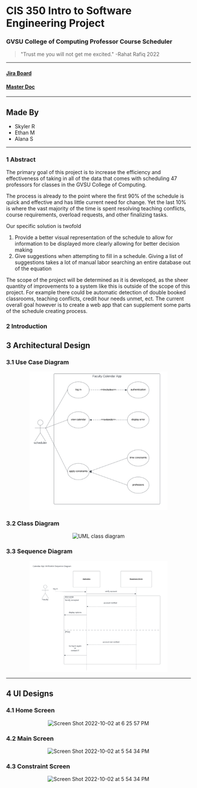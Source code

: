 # CIS 350 Intro to Software Engineering Project
### GVSU College of Computing Professor Course Scheduler
> "Trust me you will not get me excited." -Rahat Rafiq 2022
___

#### [Jira Board](https://skylerruiter.atlassian.net/jira/software/projects/SEPROJ/boards/4/backlog)
#### [Master Doc](https://docs.google.com/document/d/1HsiiA_qSesVKqVJYQbRfsFRsPfKZgV0dTYukX1p7uEI/edit?usp=sharing)
___
## Made By
* Skyler R
* Ethan M
* Alana S
___

### 1 Abstract
The primary goal of this project is to increase the efficiency and effectiveness of taking in all of the data that comes with scheduling 47 professors for classes in the GVSU College of Computing. 

The process is already to the point where the first 90% of the schedule is quick and effective and has little current need for change. Yet the last 10% is where the vast majority of the time is spent resolving teaching conflicts, course requirements, overload requests, and other finalizing tasks. 

Our specific solution is twofold 
1) Provide a better visual representation of the schedule to allow for information to be displayed more clearly allowing for better decision making 
2) Give suggestions when attempting to fill in a schedule. Giving a list of suggestions takes a lot of manual labor searching an entire database out of the equation

The scope of the project will be determined as it is developed, as the sheer quantity of improvements to a system like this is outside of the scope of this project. For example there could be automatic detection of double booked classrooms, teaching conflicts, credit hour needs unmet, ect. The current overall goal however is to create a web app that can supplement some parts of the schedule creating process.


### 2 Introduction


## 3 Architectural Design

### 3.1 Use Case Diagram
<p align="center">
  <img width="75%" alt="UML class diagram" src="https://github.com/Skylake0106/350_GVSU_calander_app/blob/e852384296b769ada0bd0baa15627da41162c5ba/UML%20use%20case.png">
</p>

### 3.2 Class Diagram
<p align="center">
  <img width="75%" alt="UML class diagram" src="https://user-images.githubusercontent.com/94251267/193959366-363cb30a-a0aa-470e-bcbc-f43adebb5b1c.png">
</p>

### 3.3 Sequence Diagram
<p align="center">
  <img width="75%" alt="UML class diagram" src="https://github.com/Skylake0106/350_GVSU_calander_app/blob/e852384296b769ada0bd0baa15627da41162c5ba/UML%20sequence.png">
</p>

___

## 4 UI Designs

### 4.1 Home Screen
<p align="center">
  <img width="75%" alt="Screen Shot 2022-10-02 at 6 25 57 PM" src="https://user-images.githubusercontent.com/89789705/193479490-1208a3af-f582-437b-b50e-0a9dd18e206b.png">
</p>

### 4.2 Main Screen
<p align="center">
  <img width="75%" alt="Screen Shot 2022-10-02 at 5 54 34 PM" src="https://user-images.githubusercontent.com/89789705/193479526-2b2e87cf-7d78-4604-8536-ba3b11f9c4a2.png">
</p>

### 4.3 Constraint Screen
<p align="center">
  <img width="75%" alt="Screen Shot 2022-10-02 at 5 54 34 PM" src="https://user-images.githubusercontent.com/89789705/193479539-5ef80d7d-301f-4990-91f4-4ba7cd871cc9.jpeg">
</p>
